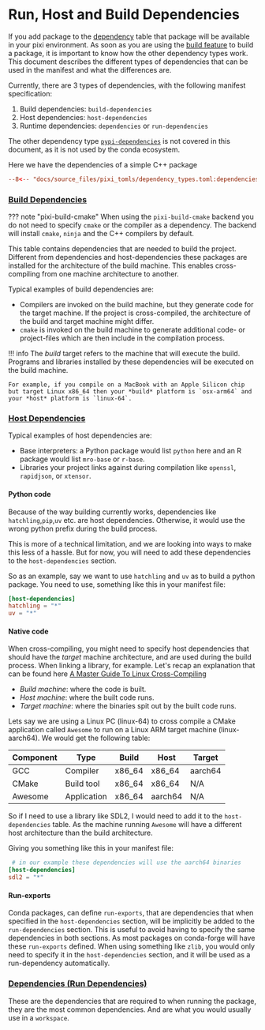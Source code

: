 # Run, Host and Build Dependencies

If you add package to the [dependency](../reference/pixi_manifest.md#dependencies) table that package will be available in your pixi environment.
As soon as you are using the [build feature](./build.md) to build a package, it is important to know how the other dependency types work.
This document describes the different types of dependencies that can be used in the manifest and what the differences are.

Currently, there are 3 types of dependencies, with the following manifest specification:

1. Build dependencies: `build-dependencies`
2. Host dependencies: `host-dependencies`
3. Runtime dependencies: `dependencies` or `run-dependencies`

The other dependency type [`pypi-dependencies`](../reference/pixi_manifest.md#pypi-dependencies) is not covered in this document, as it is not used by the conda ecosystem.

Here we have the dependencies of a simple C++ package
```toml
--8<-- "docs/source_files/pixi_tomls/dependency_types.toml:dependencies"
```

<!-- TODO: Let's use this example to explain the different dependency types -->


### [Build Dependencies](../reference/pixi_manifest.md#build-dependencies)
??? note "pixi-build-cmake"
    When using the `pixi-build-cmake` backend you do not need to specify `cmake` or the compiler as a dependency.
    The backend will install `cmake`, `ninja` and the C++ compilers by default.

This table contains dependencies that are needed to build the project.
Different from dependencies and host-dependencies these packages are installed for the architecture of the build machine.
This enables cross-compiling from one machine architecture to another.

Typical examples of build dependencies are:

- Compilers are invoked on the build machine, but they generate code for the target machine.
  If the project is cross-compiled, the architecture of the build and target machine might differ.
- `cmake` is invoked on the build machine to generate additional code- or project-files which are then include in the compilation process.

!!! info
    The _build_ target refers to the machine that will execute the build.
    Programs and libraries installed by these dependencies will be executed on the build machine.

    For example, if you compile on a MacBook with an Apple Silicon chip but target Linux x86_64 then your *build* platform is `osx-arm64` and your *host* platform is `linux-64`.

### [Host Dependencies](../reference/pixi_manifest.md#host-dependencies)

<!-- TODO: Let's add one sentence what host dependencies are and how pixi treats them differently from run or build -->

Typical examples of host dependencies are:

- Base interpreters: a Python package would list `python` here and an R package would list `mro-base` or `r-base`.
- Libraries your project links against during compilation like `openssl`, `rapidjson`, or `xtensor`.

#### Python code
Because of the way building currently works, dependencies like `hatchling`,`pip`,`uv` etc. are host dependencies.
Otherwise, it would use the wrong python prefix during the build process.

This is more of a technical limitation, and we are looking into ways to make this less of a hassle.
But for now, you will need to add these dependencies to the `host-dependencies` section.

So as an example, say we want to use `hatchling` and `uv` as to build a python package.
You need to use, something like this in your manifest file:

```toml
[host-dependencies]
hatchling = "*"
uv = "*"
```

#### Native code
When cross-compiling, you might need to specify host dependencies that should have the *target* machine architecture, and are used during the build process.
When linking a library, for example.
Let's recap an explanation that can be found here [A Master Guide To Linux Cross-Compiling](https://ruvi-d.medium.com/a-master-guide-to-linux-cross-compiling-b894bf909386)

- *Build machine*: where the code is built.
- *Host machine*: where the built code runs.
- *Target machine*: where the binaries spit out by the built code runs.

Lets say we are using a Linux PC (linux-64) to cross compile a CMake application called `Awesome` to run on a Linux ARM target machine (linux-aarch64).
We would get the following table:

| Component |    Type     | Build  |  Host  | Target |
|-----------|-------------|--------|--------|--------|
| GCC       | Compiler    | x86_64 | x86_64 | aarch64|
| CMake     | Build tool  | x86_64 | x86_64 | N/A    |
| Awesome   | Application | x86_64 | aarch64  | N/A  |

So if I need to use a library like SDL2, I would need to add it to the `host-dependencies` table.
As the machine running `Awesome` will have a different host architecture than the build architecture.

Giving you something like this in your manifest file:

```toml
 # in our example these dependencies will use the aarch64 binaries
[host-dependencies]
sdl2 = "*"
```

#### Run-exports

Conda packages, can define `run-exports`, that are dependencies that when specified in the `host-dependencies` section, will be implicitly be added to the `run-dependencies` section.
This is useful to avoid having to specify the same dependencies in both sections.
As most packages on conda-forge will have these `run-exports` defined.
When using something like `zlib`, you would only need to specify it in the `host-dependencies` section, and it will be used as a run-dependency automatically.


### [Dependencies (Run Dependencies)](../reference/pixi_manifest.md#dependencies)

These are the dependencies that are required to when running the package, they are the most common dependencies.
And are what you would usually use in a `workspace`.
